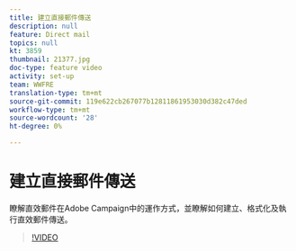 ```yaml
---
title: 建立直接郵件傳送
description: null
feature: Direct mail
topics: null
kt: 3859
thumbnail: 21377.jpg
doc-type: feature video
activity: set-up
team: WWFRE
translation-type: tm+mt
source-git-commit: 119e622cb267077b12811861953030d382c47ded
workflow-type: tm+mt
source-wordcount: '28'
ht-degree: 0%

---
```



# 建立直接郵件傳送

瞭解直效郵件在Adobe Campaign中的運作方式，並瞭解如何建立、格式化及執行直效郵件傳送。

>[!VIDEO](https://video.tv.adobe.com/v/21377?quality=12)
